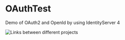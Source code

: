 # OAuthTest
Demo of OAuth2 and OpenId by using IdentityServer 4

![Links between different projects](https://i.ibb.co/DwQ604q/Capture.jpg)
